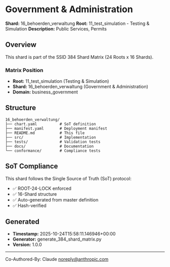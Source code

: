 # Government & Administration

**Shard:** 16_behoerden_verwaltung
**Root:** 11_test_simulation - Testing & Simulation
**Description:** Public Services, Permits

## Overview

This shard is part of the SSID 384 Shard Matrix (24 Roots x 16 Shards).

### Matrix Position
- **Root:** 11_test_simulation (Testing & Simulation)
- **Shard:** 16_behoerden_verwaltung (Government & Administration)
- **Domain:** business_government

## Structure

```
16_behoerden_verwaltung/
├── chart.yaml          # SoT definition
├── manifest.yaml       # Deployment manifest
├── README.md           # This file
├── src/                # Implementation
├── tests/              # Validation tests
├── docs/               # Documentation
└── conformance/        # Compliance tests
```

## SoT Compliance

This shard follows the Single Source of Truth (SoT) protocol:
- ✅ ROOT-24-LOCK enforced
- ✅ 16-Shard structure
- ✅ Auto-generated from master definition
- ✅ Hash-verified

## Generated

- **Timestamp:** 2025-10-24T15:58:11.146946+00:00
- **Generator:** generate_384_shard_matrix.py
- **Version:** 1.0.0

---

Co-Authored-By: Claude <noreply@anthropic.com>
